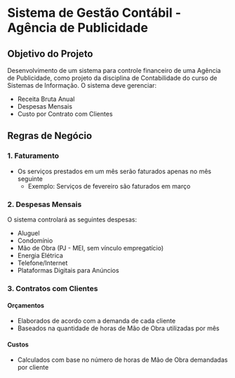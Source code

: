 # Sistema de Gestão Contábil - Agência de Publicidade

## Objetivo do Projeto
Desenvolvimento de um sistema para controle financeiro de uma Agência de Publicidade, como projeto da disciplina de Contabilidade do curso de Sistemas de Informação. O sistema deve gerenciar:
- Receita Bruta Anual
- Despesas Mensais
- Custo por Contrato com Clientes

## Regras de Negócio

### 1. Faturamento
- Os serviços prestados em um mês serão faturados apenas no mês seguinte
  - Exemplo: Serviços de fevereiro são faturados em março

### 2. Despesas Mensais
O sistema controlará as seguintes despesas:
- Aluguel
- Condomínio
- Mão de Obra (PJ - MEI, sem vínculo empregatício)
- Energia Elétrica
- Telefone/Internet
- Plataformas Digitais para Anúncios

### 3. Contratos com Clientes

#### Orçamentos
- Elaborados de acordo com a demanda de cada cliente
- Baseados na quantidade de horas de Mão de Obra utilizadas por mês

#### Custos
- Calculados com base no número de horas de Mão de Obra demandadas por cliente
